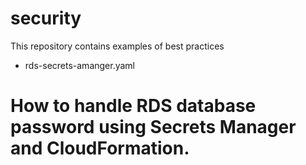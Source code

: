 # security
This repository contains examples of best practices

 * rds-secrets-amanger.yaml
 # How to handle RDS database password using Secrets Manager and CloudFormation.
